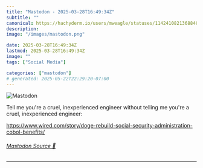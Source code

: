 ```yaml
---
title: "Mastodon - 2025-03-28T16:49:34Z"
subtitle: ""
canonical: https://hachyderm.io/users/mweagle/statuses/114241082136884899
description:
image: "/images/mastodon.png"

date: 2025-03-28T16:49:34Z
lastmod: 2025-03-28T16:49:34Z
image: ""
tags: ["Social Media"]

categories: ["mastodon"]
# generated: 2025-05-22T22:29:20-07:00
---
```

![Mastodon](/images/mastodon.png)

<p>Tell me you&#39;re a cruel, inexperienced  engineer without telling me you&#39;re a cruel, inexperienced engineer:</p><p><a href="https://www.wired.com/story/doge-rebuild-social-security-administration-cobol-benefits/" target="_blank" rel="nofollow noopener noreferrer" translate="no"><span class="invisible">https://www.</span><span class="ellipsis">wired.com/story/doge-rebuild-s</span><span class="invisible">ocial-security-administration-cobol-benefits/</span></a></p>


###### [Mastodon Source 🐘](https://hachyderm.io/@mweagle/114241082136884899)

___
